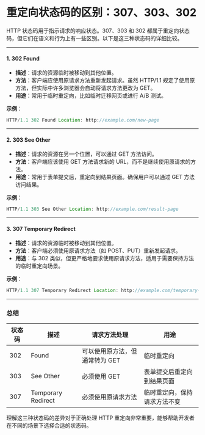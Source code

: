 # 重定向状态码的区别：307、303、302

HTTP 状态码用于指示请求的响应状态。307、303 和 302 都属于重定向状态码，但它们在语义和行为上有一些区别。以下是这三种状态码的详细比较。

---

#### 1. 302 Found

- **描述**：请求的资源临时被移动到其他位置。
- **方法**：客户端应使用原请求方法重新发起请求。虽然 HTTP/1.1 规定了使用原方法，但实际中许多浏览器会自动将请求方法更改为 GET。
- **用途**：常用于临时重定向，比如临时迁移网页或进行 A/B 测试。

**示例**：

```js
HTTP/1.1 302 Found Location: http://example.com/new-page
```

---

#### 2. 303 See Other

- **描述**：请求的资源在另一个位置，可以通过 GET 方法访问。
- **方法**：客户端应该使用 GET 方法请求新的 URL，而不是继续使用原请求的方法。
- **用途**：常用于表单提交后，重定向到结果页面。确保用户可以通过 GET 方法访问结果。

**示例**：

```js
HTTP/1.1 303 See Other Location: http://example.com/result-page
```

---

#### 3. 307 Temporary Redirect

- **描述**：请求的资源临时被移动到其他位置。
- **方法**：客户端必须使用原请求方法（如 POST、PUT）重新发起请求。
- **用途**：与 302 类似，但更严格地要求使用原请求方法，适用于需要保持方法的临时重定向场景。

**示例**：

```js
HTTP/1.1 307 Temporary Redirect Location: http://example.com/temporary-page
```

---

### 总结

| 状态码 | 描述               | 请求方法处理                   | 用途                         |
| ------ | ------------------ | ------------------------------ | ---------------------------- |
| 302    | Found              | 可以使用原方法，但通常转为 GET | 临时重定向                   |
| 303    | See Other          | 必须使用 GET                   | 表单提交后重定向到结果页面   |
| 307    | Temporary Redirect | 必须使用原请求方法             | 临时重定向，保持请求方法不变 |

理解这三种状态码的差异对于正确处理 HTTP 重定向非常重要，能够帮助开发者在不同的场景下选择合适的状态码。

